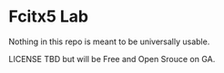 # Fcitx5 Lab
Nothing in this repo is meant to be universally usable.

LICENSE TBD but will be Free and Open Srouce on GA.
